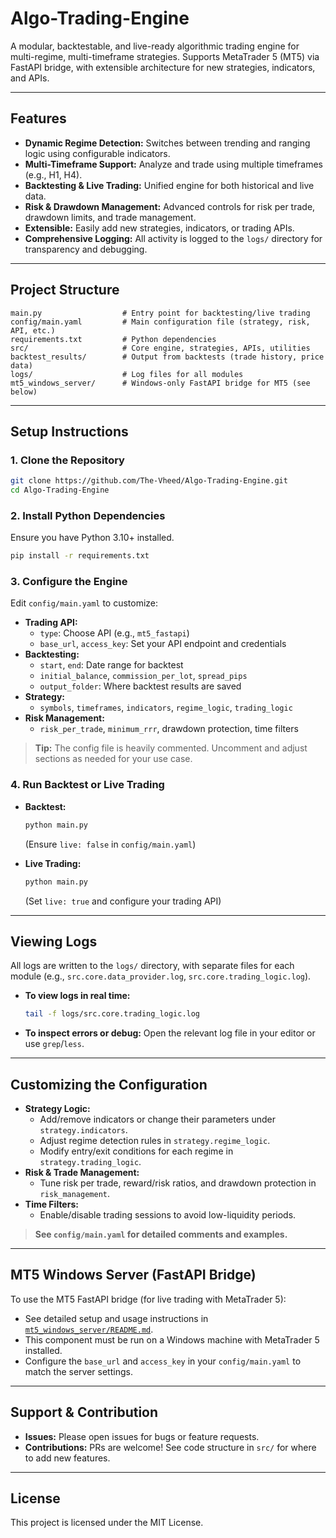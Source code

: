 # Algo-Trading-Engine

A modular, backtestable, and live-ready algorithmic trading engine for multi-regime, multi-timeframe strategies. Supports MetaTrader 5 (MT5) via FastAPI bridge, with extensible architecture for new strategies, indicators, and APIs.

---

## Features
- **Dynamic Regime Detection:** Switches between trending and ranging logic using configurable indicators.
- **Multi-Timeframe Support:** Analyze and trade using multiple timeframes (e.g., H1, H4).
- **Backtesting & Live Trading:** Unified engine for both historical and live data.
- **Risk & Drawdown Management:** Advanced controls for risk per trade, drawdown limits, and trade management.
- **Extensible:** Easily add new strategies, indicators, or trading APIs.
- **Comprehensive Logging:** All activity is logged to the `logs/` directory for transparency and debugging.

---

## Project Structure

```
main.py                  # Entry point for backtesting/live trading
config/main.yaml         # Main configuration file (strategy, risk, API, etc.)
requirements.txt         # Python dependencies
src/                     # Core engine, strategies, APIs, utilities
backtest_results/        # Output from backtests (trade history, price data)
logs/                    # Log files for all modules
mt5_windows_server/      # Windows-only FastAPI bridge for MT5 (see below)
```

---

## Setup Instructions

### 1. Clone the Repository
```bash
git clone https://github.com/The-Vheed/Algo-Trading-Engine.git
cd Algo-Trading-Engine
```

### 2. Install Python Dependencies
Ensure you have Python 3.10+ installed.
```bash
pip install -r requirements.txt
```

### 3. Configure the Engine
Edit `config/main.yaml` to customize:
- **Trading API:**
  - `type`: Choose API (e.g., `mt5_fastapi`)
  - `base_url`, `access_key`: Set your API endpoint and credentials
- **Backtesting:**
  - `start`, `end`: Date range for backtest
  - `initial_balance`, `commission_per_lot`, `spread_pips`
  - `output_folder`: Where backtest results are saved
- **Strategy:**
  - `symbols`, `timeframes`, `indicators`, `regime_logic`, `trading_logic`
- **Risk Management:**
  - `risk_per_trade`, `minimum_rrr`, drawdown protection, time filters

> **Tip:** The config file is heavily commented. Uncomment and adjust sections as needed for your use case.

### 4. Run Backtest or Live Trading
- **Backtest:**
  ```bash
  python main.py
  ```
  (Ensure `live: false` in `config/main.yaml`)

- **Live Trading:**
  ```bash
  python main.py
  ```
  (Set `live: true` and configure your trading API)

---

## Viewing Logs
All logs are written to the `logs/` directory, with separate files for each module (e.g., `src.core.data_provider.log`, `src.core.trading_logic.log`).

- **To view logs in real time:**
  ```bash
  tail -f logs/src.core.trading_logic.log
  ```
- **To inspect errors or debug:**
  Open the relevant log file in your editor or use `grep`/`less`.

---

## Customizing the Configuration
- **Strategy Logic:**
  - Add/remove indicators or change their parameters under `strategy.indicators`.
  - Adjust regime detection rules in `strategy.regime_logic`.
  - Modify entry/exit conditions for each regime in `strategy.trading_logic`.
- **Risk & Trade Management:**
  - Tune risk per trade, reward/risk ratios, and drawdown protection in `risk_management`.
- **Time Filters:**
  - Enable/disable trading sessions to avoid low-liquidity periods.

> **See `config/main.yaml` for detailed comments and examples.**

---

## MT5 Windows Server (FastAPI Bridge)
To use the MT5 FastAPI bridge (for live trading with MetaTrader 5):
- See detailed setup and usage instructions in [`mt5_windows_server/README.md`](mt5_windows_server/README.md).
- This component must be run on a Windows machine with MetaTrader 5 installed.
- Configure the `base_url` and `access_key` in your `config/main.yaml` to match the server settings.

---

## Support & Contribution
- **Issues:** Please open issues for bugs or feature requests.
- **Contributions:** PRs are welcome! See code structure in `src/` for where to add new features.

---

## License
This project is licensed under the MIT License.
